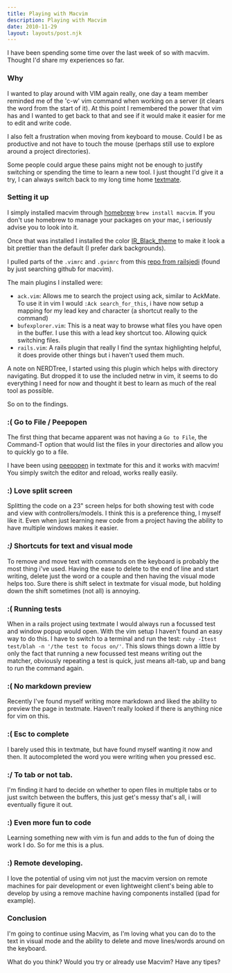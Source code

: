 ```yaml
---
title: Playing with Macvim
description: Playing with Macvim
date: 2010-11-29
layout: layouts/post.njk
---
```

I have been spending some time over the last week of so with macvim. Thought I'd share my experiences so far.

### Why

I wanted to play around with VIM again really, one day a team member reminded me of the 'c-w' vim command when working on a server (it clears the word from the start of it). At this point I remembered the power that vim has and I wanted to get back to that and see if it would make it easier for me to edit and write code.

I also felt a frustration when moving from keyboard to mouse. Could I be as productive and not have to touch the mouse (perhaps still use to explore around a project directories).

Some people could argue these pains might not be enough to justify switching or spending the time to learn a new tool. I just thought I'd give it a try, I can always switch back to my long time home [textmate](http://macromates.com/).

### Setting it up

I simply installed macvim through [homebrew](https://github.com/mxcl/homebrew) `brew install macvim`. If you don't use homebrew to manage your packages on your mac, i seriously advise you to look into it.

Once that was installed I installed the color [IR\_Black\_theme](http://blog.infinitered.com/entries/show/8) to make it look a bit prettier than the default (I prefer dark backgrounds).

I pulled parts of the `.vimrc` and `.gvimrc` from this [repo from railsjedi](https://github.com/railsjedi/vimconfig) (found by just searching github for macvim).

The main plugins I installed were:

- `ack.vim`: Allows me to search the project using ack, similar to AckMate. To use it in vim I would `:Ack search_for_this`, i have now setup a mapping for my lead key and character (a shortcut really to the command)
- `bufexplorer.vim`: This is a neat way to browse what files you have open in the buffer. I use this with a lead key shortcut too. Allowing quick switching files.
- `rails.vim`: A rails plugin that really I find the syntax highlighting helpful, it does provide other things but i haven't used them much.

A note on NERDTree, I started using this plugin which helps with directory navigating. But dropped it to use the included netrw in vim, it seems to do everything I need for now and thought it best to learn as much of the real tool as possible.

So on to the findings.

### :( Go to File / Peepopen

The first thing that became apparent was not having a `Go to File`, the Command-T option that would list the files in your directories and allow you to quickly go to a file.

I have been using [peepopen](http://peepcode.com/products/peepopen) in textmate for this and it works with macvim! You simply switch the editor and reload, works really easily.

### :) Love split screen

Splitting the code on a 23" screen helps for both showing test with code and view with controllers/models. I think this is a preference thing, I myself like it. Even when just learning new code from a project having the ability to have multiple windows makes it easier.

### _:)_ Shortcuts for text and visual mode

To remove and move text with commands on the keyboard is probably the most thing i've used. Having the ease to delete to the end of line and start writing, delete just the word or a couple and then having the visual mode helps too. Sure there is shift select in textmate for visual mode, but holding down the shift sometimes (not all) is annoying.

### :( Running tests

When in a rails project using textmate I would always run a focussed test and window popup would open. With the vim setup I haven't found an easy way to do this. I have to switch to a terminal and run the test: `ruby -Itest test/blah -n '/the test to focus on/'`. This slows things down a little by only the fact that running a new focussed test means writing out the matcher, obviously repeating a test is quick, just means alt-tab, up and bang to run the command again.

### :( No markdown preview

Recently I've found myself writing more markdown and liked the ability to preview the page in textmate. Haven't really looked if there is anything nice for vim on this.

### :( Esc to complete

I barely used this in textmate, but have found myself wanting it now and then. It autocompleted the word you were writing when you pressed esc.

### :/ To tab or not tab.

I'm finding it hard to decide on whether to open files in multiple tabs or to just switch between the buffers, this just get's messy that's all, i will eventually figure it out.

### :) Even more fun to code

Learning something new with vim is fun and adds to the fun of doing the work I do. So for me this is a plus.

### :) Remote developing.

I love the potential of using vim not just the macvim version on remote machines for pair development or even lightweight client's being able to develop by using a remove machine having components installed (ipad for example).

### Conclusion

I'm going to continue using Macvim, as I'm loving what you can do to the text in visual mode and the ability to delete and move lines/words around on the keyboard.

What do you think? Would you try or already use Macvim? Have any tipes?

